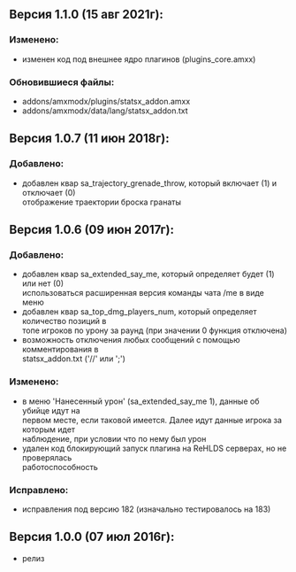 ## Версия 1.1.0 (15 авг 2021г):
### Изменено:
- изменен код под внешнее ядро плагинов (plugins_core.amxx)

### Обновившиеся файлы:
- addons/amxmodx/plugins/statsx_addon.amxx
- addons/amxmodx/data/lang/statsx_addon.txt

## Версия 1.0.7 (11 июн 2018г):
### Добавлено:
- добавлен квар sa_trajectory_grenade_throw, который включает (1) и отключает (0)  
  отображение траектории броска гранаты

## Версия 1.0.6 (09 июн 2017г):
### Добавлено:
- добавлен квар sa_extended_say_me, который определяет будет (1) или нет (0)  
  использоваться расширенная версия команды чата /me в виде меню
- добавлен квар sa_top_dmg_players_num, который определяет количество позиций в  
  топе игроков по урону за раунд (при значении 0 функция отключена)
- возможность отключения любых сообщений с помощью комментирования в  
  statsx_addon.txt ('//' или ';')

### Изменено:
- в меню 'Нанесенный урон' (sa_extended_say_me 1), данные об убийце идут на  
  первом месте, если таковой имеется. Далее идут данные игрока за которым идет  
  наблюдение, при условии что по нему был урон
- удален код блокирующий запуск плагина на ReHLDS серверах, но не проверялась  
  работоспособность
 
### Исправлено:
- исправления под версию 182 (изначально тестировалось на 183)

## Версия 1.0.0 (07 июл 2016г):
- релиз